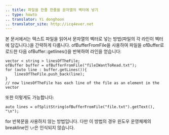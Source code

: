 ```yaml
---
.. title: 파일을 한줄 한줄을 문자열의 벡터에 넣기
.. type: howto
.. translator: Yi donghoon
.. translator_site: http://icq4ever.net
---
```


본 문서에서는 텍스트 파일을 읽어서 문자열의 벡터로 넣는 방법(파일의 각 라인이 벡터에 담깁니다.)을 간략하게 다룹니다. ofBufferFromFile을 사용하여 파일을 ofBuffer로 로드한 다음 ofBuffer::getlines()을 반복하여 라인을 얻습니다:

```
vector < string > linesOfTheFile;
ofBuffer buffer = ofBufferFromFile("fileIWantToRead.txt");
for (auto line : buffer.getLines()){
    linesOfTheFile.push_back(line);
}
// now linesOfTheFile has each line of the file as an element in the vector
```

또한 이렇게도 가능합니다:

```
auto lines = ofSplitString(ofBufferFromFile("file.txt").getText(), "\n");
```

for 반복문을 사용하지 않는 방법입니다. 다만 이 방법의 경우 윈도우 운영체제의 breakline인 `\r`은 인식되지 않습니다.

